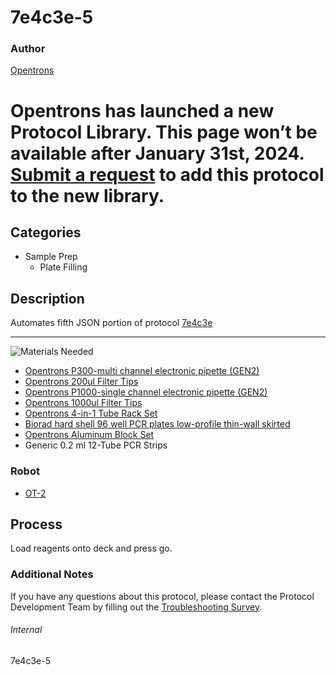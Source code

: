 # 7e4c3e-5

### Author
[Opentrons](https://opentrons.com/)


# Opentrons has launched a new Protocol Library. This page won’t be available after January 31st, 2024. [Submit a request](https://docs.google.com/forms/d/e/1FAIpQLSdYYp9QCKow4nn0KlCVsMS3HX0eJ0N9O7-erajKvcpT0lWbSg/viewform) to add this protocol to the new library.

## Categories
* Sample Prep
	* Plate Filling

## Description
Automates fifth JSON portion of protocol [7e4c3e](https://docs.google.com/document/d/1odr2TfSuiJhDRY0qyfBs5fz-swU-nJTulUdvRRDV4ec/edit?ts=5fbbeb03)

---
![Materials Needed](https://s3.amazonaws.com/opentrons-protocol-library-website/custom-README-images/001-General+Headings/materials.png)

* [Opentrons P300-multi channel electronic pipette (GEN2)](https://shop.opentrons.com/collections/ot-2-robot/products/8-channel-electronic-pipette?variant=5984202489885)
* [Opentrons 200ul Filter Tips](https://shop.opentrons.com/collections/opentrons-tips/products/opentrons-200ul-filter-tips)
* [Opentrons P1000-single channel electronic pipette (GEN2)](https://shop.opentrons.com/collections/ot-2-robot/products/single-channel-electronic-pipette?variant=5984549142557)
* [Opentrons 1000ul Filter Tips](https://shop.opentrons.com/collections/opentrons-tips/products/opentrons-1000ul-filter-tips)
* [Opentrons 4-in-1 Tube Rack Set](https://shop.opentrons.com/collections/racks-and-adapters/products/tube-rack-set-1)
* [Biorad hard shell 96 well PCR plates low-profile thin-wall skirted](https://www.bio-rad.com/en-us/sku/hsp9601-hard-shell-96-well-pcr-plates-low-profile-thin-wall-skirted-white-clear?ID=hsp9601)
* [Opentrons Aluminum Block Set](https://shop.opentrons.com/collections/racks-and-adapters/products/aluminum-block-set)
* Generic 0.2 ml 12-Tube PCR Strips


### Robot
* [OT-2](https://opentrons.com/ot-2)

## Process
Load reagents onto deck and press go.

### Additional Notes
If you have any questions about this protocol, please contact the Protocol Development Team by filling out the [Troubleshooting Survey](https://protocol-troubleshooting.paperform.co/).

###### Internal
7e4c3e-5
